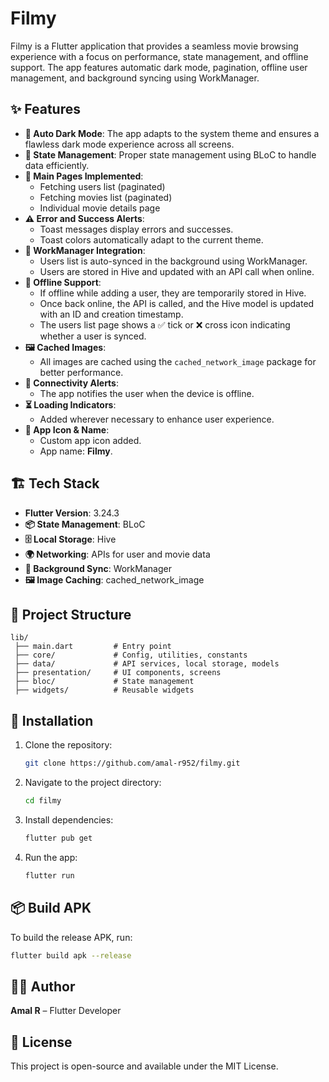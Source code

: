 # Filmy

Filmy is a Flutter application that provides a seamless movie browsing experience with a focus on performance, state management, and offline support. The app features automatic dark mode, pagination, offline user management, and background syncing using WorkManager.

## ✨ Features

- **🌙 Auto Dark Mode**: The app adapts to the system theme and ensures a flawless dark mode experience across all screens.
- **🧩 State Management**: Proper state management using BLoC to handle data efficiently.
- **📌 Main Pages Implemented**:
  - Fetching users list (paginated)
  - Fetching movies list (paginated)
  - Individual movie details page
- **⚠️ Error and Success Alerts**:
  - Toast messages display errors and successes.
  - Toast colors automatically adapt to the current theme.
- **🔄 WorkManager Integration**:
  - Users list is auto-synced in the background using WorkManager.
  - Users are stored in Hive and updated with an API call when online.
- **📶 Offline Support**:
  - If offline while adding a user, they are temporarily stored in Hive.
  - Once back online, the API is called, and the Hive model is updated with an ID and creation timestamp.
  - The users list page shows a ✅ tick or ❌ cross icon indicating whether a user is synced.
- **🖼️ Cached Images**:
  - All images are cached using the `cached_network_image` package for better performance.
- **📡 Connectivity Alerts**:
  - The app notifies the user when the device is offline.
- **⏳ Loading Indicators**:
  - Added wherever necessary to enhance user experience.
- **📱 App Icon & Name**:
  - Custom app icon added.
  - App name: **Filmy**.

## 🏗 Tech Stack

- **Flutter Version**: 3.24.3
- **📦 State Management**: BLoC
- **🗄️ Local Storage**: Hive
- **🌍 Networking**: APIs for user and movie data
- **🔄 Background Sync**: WorkManager
- **🖼️ Image Caching**: cached_network_image

## 📂 Project Structure

```
lib/
 ├── main.dart         # Entry point
 ├── core/             # Config, utilities, constants
 ├── data/             # API services, local storage, models
 ├── presentation/     # UI components, screens
 ├── bloc/             # State management
 ├── widgets/          # Reusable widgets
```

## 🚀 Installation

1. Clone the repository:
   ```sh
   git clone https://github.com/amal-r952/filmy.git
   ```
2. Navigate to the project directory:
   ```sh
   cd filmy
   ```
3. Install dependencies:
   ```sh
   flutter pub get
   ```
4. Run the app:
   ```sh
   flutter run
   ```

## 📦 Build APK
To build the release APK, run:
```sh
flutter build apk --release
```

## 👨‍💻 Author

**Amal R** – Flutter Developer

## 📜 License
This project is open-source and available under the MIT License.

